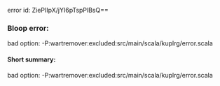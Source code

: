 error id: ZiePIIpX/jYI6pTspPlBsQ==
### Bloop error:

bad option: -P:wartremover:excluded:src/main/scala/kuplrg/error.scala
#### Short summary: 

bad option: -P:wartremover:excluded:src/main/scala/kuplrg/error.scala